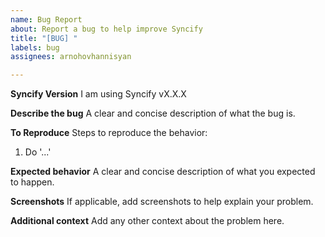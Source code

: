 ```yaml
---
name: Bug Report
about: Report a bug to help improve Syncify
title: "[BUG] "
labels: bug
assignees: arnohovhannisyan

---
```


**Syncify Version**
I am using Syncify vX.X.X

**Describe the bug**
A clear and concise description of what the bug is.

**To Reproduce**
Steps to reproduce the behavior:

1. Do '...'

**Expected behavior**
A clear and concise description of what you expected to happen.

**Screenshots**
If applicable, add screenshots to help explain your problem.

**Additional context**
Add any other context about the problem here.
